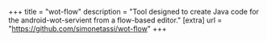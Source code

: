 +++
title = "wot-flow"
description = "Tool designed to create Java code for the android-wot-servient from a flow-based editor."
[extra]
url = "https://github.com/simonetassi/wot-flow"
+++
